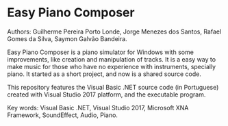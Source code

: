 # Easy Piano Composer
Authors: Guilherme Pereira Porto Londe, Jorge Menezes dos Santos, Rafael Gomes da Silva, Saymon Galvão Bandeira.

Easy Piano Composer is a piano simulator for Windows with some improvements, like creation and manipulation of tracks. 
It is a easy way to make music for those who have no experience with instruments, specially piano. 
It started as a short project, and now is a shared source code.

This repository features the Visual Basic .NET source code (in Portuguese) created with Visual Studio 2017 platform, and the executable program.

Key words: Visual Basic .NET, Visual Studio 2017, Microsoft XNA Framework, SoundEffect, Audio, Piano.
